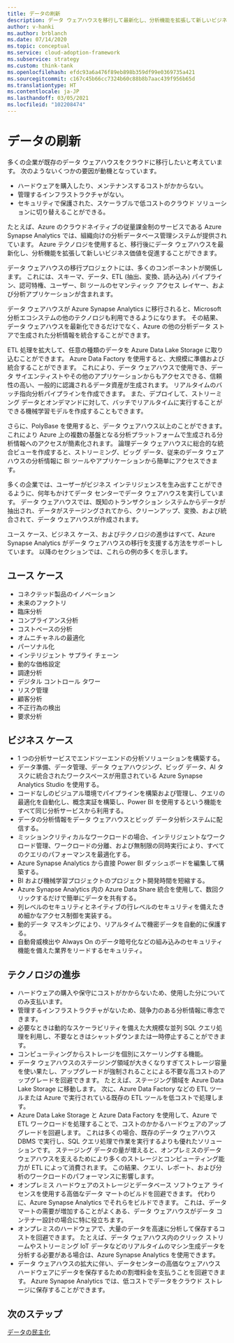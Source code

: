 ```yaml
---
title: データの刷新
description: データ ウェアハウスを移行して最新化し、分析機能を拡張して新しいビジネス価値を促進します。
author: v-hanki
ms.author: brblanch
ms.date: 07/14/2020
ms.topic: conceptual
ms.service: cloud-adoption-framework
ms.subservice: strategy
ms.custom: think-tank
ms.openlocfilehash: efdc93a6a476f89eb898b359df99e0369735a421
ms.sourcegitcommit: c167c45b66cc7324b60c88b8b7aac439f956b65d
ms.translationtype: HT
ms.contentlocale: ja-JP
ms.lasthandoff: 03/05/2021
ms.locfileid: "102208474"
---
```

# <a name="data-innovations"></a>データの刷新

多くの企業が既存のデータ ウェアハウスをクラウドに移行したいと考えています。 次のようないくつかの要因が動機となっています。

- ハードウェアを購入したり、メンテナンスするコストがかからない。
- 管理するインフラストラクチャがない。
- セキュリティで保護された、スケーラブルで低コストのクラウド ソリューションに切り替えることができる。

たとえば、Azure のクラウドネイティブの従量課金制のサービスである Azure Synapse Analytics では、組織向けの分析データベース管理システムが提供されています。 Azure テクノロジを使用すると、移行後にデータ ウェアハウスを最新化し、分析機能を拡張して新しいビジネス価値を促進することができます。

データ ウェアハウスの移行プロジェクトには、多くのコンポーネントが関係します。 これには、スキーマ、データ、ETL (抽出、変換、読み込み) パイプライン、認可特権、ユーザー、BI ツールのセマンティック アクセス レイヤー、および分析アプリケーションが含まれます。

データ ウェアハウスが Azure Synapse Analytics に移行されると、Microsoft 分析エコシステムの他のテクノロジも利用できるようになります。 その結果、データ ウェアハウスを最新化できるだけでなく、Azure の他の分析データ ストアで生成された分析情報を統合することができます。

ETL 処理を拡大して、任意の種類のデータを Azure Data Lake Storage に取り込むことができます。 Azure Data Factory を使用すると、大規模に準備および統合することができます。 これにより、データ ウェアハウスで使用でき、データ サイエンティストやその他のアプリケーションからもアクセスできる、信頼性の高い、一般的に認識されるデータ資産が生成されます。 リアルタイムのバッチ指向分析パイプラインを作成できます。 また、デプロイして、ストリーミング データとオンデマンドに対して、バッチでリアルタイムに実行することができる機械学習モデルを作成することもできます。

さらに、PolyBase を使用すると、データ ウェアハウス以上のことができます。 これにより Azure 上の複数の基盤となる分析プラットフォームで生成される分析情報へのアクセスが簡素化されます。 論理データ ウェアハウスに総合的な統合ビューを作成すると、ストリーミング、ビッグ データ、従来のデータ ウェアハウスの分析情報に BI ツールやアプリケーションから簡単にアクセスできます。

多くの企業では、ユーザーがビジネス インテリジェンスを生み出すことができるように、何年もかけてデータ センターでデータ ウェアハウスを実行しています。 データ ウェアハウスでは、既知のトランザクション システムからデータが抽出され、データがステージングされてから、クリーンアップ、変換、および統合されて、データ ウェアハウスが作成されます。

ユース ケース、ビジネス ケース、およびテクノロジの進歩はすべて、Azure Synapse Analytics がデータ ウェアハウスの移行を支援する方法をサポートしています。 以降のセクションでは、これらの例の多くを示します。

## <a name="use-cases"></a>ユース ケース

- コネクテッド製品のイノベーション
- 未来のファクトリ
- 臨床分析
- コンプライアンス分析
- コストベースの分析
- オムニチャネルの最適化
- パーソナル化
- インテリジェント サプライ チェーン
- 動的な価格設定
- 調達分析
- デジタル コントロール タワー
- リスク管理
- 顧客分析
- 不正行為の検出
- 要求分析

## <a name="business-cases"></a>ビジネス ケース

- 1 つの分析サービスでエンドツーエンドの分析ソリューションを構築する。
- データ準備、データ管理、データ ウェアハウジング、ビッグ データ、AI タスクに統合されたワークスペースが用意されている Azure Synapse Analytics Studio を使用する。
- コードなしのビジュアル環境でパイプラインを構築および管理し、クエリの最適化を自動化し、概念実証を構築し、Power BI を使用するという機能をすべて同じ分析サービスから利用する。
- データの分析情報をデータ ウェアハウスとビッグ データ分析システムに配信する。
- ミッションクリティカルなワークロードの場合、インテリジェントなワークロード管理、ワークロードの分離、および無制限の同時実行により、すべてのクエリのパフォーマンスを最適化する。
- Azure Synapse Analytics から直接 Power BI ダッシュボードを編集して構築する。
- BI および機械学習プロジェクトのプロジェクト開発時間を短縮する。
- Azure Synapse Analytics 内の Azure Data Share 統合を使用して、数回クリックするだけで簡単にデータを共有する。
- 列レベルのセキュリティとネイティブの行レベルのセキュリティを備えたきめ細かなアクセス制御を実装する。
- 動的データ マスキングにより、リアルタイムで機密データを自動的に保護する。
- 自動脅威検出や Always On のデータ暗号化などの組み込みのセキュリティ機能を備えた業界をリードするセキュリティ。

## <a name="technology-advances"></a>テクノロジの進歩

- ハードウェアの購入や保守にコストがかからないため、使用した分についてのみ支払います。
- 管理するインフラストラクチャがないため、競争力のある分析情報に専念できます。
- 必要なときは動的なスケーラビリティを備えた大規模な並列 SQL クエリ処理を利用し、不要なときはシャットダウンまたは一時停止することができます。
- コンピューティングからストレージを個別にスケーリングする機能。
- データ ウェアハウスのステージング領域が大きくなりすぎてストレージ容量を使い果たし、アップグレードが強制されることによる不要な高コストのアップグレードを回避できます。 たとえば、ステージング領域を Azure Data Lake Storage に移動します。 次に、Azure Data Factory などの ETL ツールまたは Azure で実行されている既存の ETL ツールを低コストで処理します。
- Azure Data Lake Storage と Azure Data Factory を使用して、Azure で ETL ワークロードを処理することで、コストのかかるハードウェアのアップグレードを回避します。 これは多くの場合、既存のデータ ウェアハウス DBMS で実行し、SQL クエリ処理で作業を実行するよりも優れたソリューションです。 ステージング データの量が増えると、オンプレミスのデータ ウェアハウスを支えるためにより多くのストレージとコンピューティング能力が ETL によって消費されます。 この結果、クエリ、レポート、および分析のワークロードのパフォーマンスに影響します。
- オンプレミス ハードウェアのストレージとデータベース ソフトウェア ライセンスを使用する高価なデータ マートのビルドを回避できます。 代わりに、Azure Synapse Analytics でそれらをビルドできます。 これは、データ マートの需要が増加することがよくある、データ ウェアハウスがデータ コンテナー設計の場合に特に役立ちます。
- オンプレミスのハードウェアで、大量のデータを高速に分析して保存するコストを回避できます。 たとえば、データ ウェアハウス内のクリック ストリームやストリーミング IoT データなどのリアルタイムのマシン生成データを分析する必要がある場合は、Azure Synapse Analytics を使用できます。
- データ ウェアハウスの拡大に伴い、データセンターの高価なウェアハウス ハードウェアにデータを保存するための割増料金を支払うことを回避できます。 Azure Synapse Analytics では、低コストでデータをクラウド ストレージに保存することができます。

## <a name="next-steps"></a>次のステップ

<!-- TODO: More detail needed here. -->

[データの民主化](./data-democratization.md)
